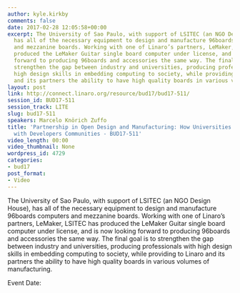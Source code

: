 ```yaml
---
author: kyle.kirkby
comments: false
date: 2017-02-28 12:05:58+00:00
excerpt: The University of Sao Paulo, with support of LSITEC (an NGO Design House),
  has all of the necessary equipment to design and manufacture 96boards computers
  and mezzanine boards. Working with one of Linaro’s partners, LeMaker, LSITEC has
  produced the LeMaker Guitar single board computer under license, and is now looking
  forward to producing 96boards and accessories the same way. The final goal is to
  strengthen the gap between industry and universities, producing professionals with
  high design skills in embedding computing to society, while providing to Linaro
  and its partners the ability to have high quality boards in various volumes of manufacturing.
layout: post
link: http://connect.linaro.org/resource/bud17/bud17-511/
session_id: BUD17-511
session_track: LITE
slug: bud17-511
speakers: Marcelo Knörich Zuffo
title: 'Partnership in Open Design and Manufacturing: How Universities can Contribute
  with Developers Communities - BUD17-511'
video_length: 00:00
video_thumbnail: None
wordpress_id: 4729
categories:
- bud17
post_format:
- Video
---
```


The University of Sao Paulo, with support of LSITEC (an NGO Design House), has all of the necessary equipment to design and manufacture 96boards computers and mezzanine boards. Working with one of Linaro’s partners, LeMaker, LSITEC has produced the LeMaker Guitar single board computer under license, and is now looking forward to producing 96boards and accessories the same way. The final goal is to strengthen the gap between industry and universities, producing professionals with high design skills in embedding computing to society, while providing to Linaro and its partners the ability to have high quality boards in various volumes of manufacturing.

Event Date: 
